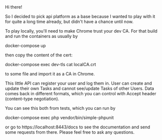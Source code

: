 Hi there!

So I decided to pick api platform as a base because I wanted to play with it
for quite a long time already, but didn't have a chance until now.


To play locally, you'll need to make Chrome trust your dev CA.
For that build and run the containers as usually by

docker-compose up


then copy the content of the cert:

 docker-compose exec dev-tls cat localCA.crt

to some file and import it as a CA in Chrome.

This little API can register your user and log them in.
User can create and update their own Tasks and cannot see/update Tasks of other Users.
Data comes back in different formats, which you can control with Accept header
(content-type negotiation).

You can see this both from tests, which you can run by

 docker-compose exec php vendor/bin/simple-phpunit

or go to https://localhost:8443/docs to see the documentation and send some requests from there.
Please feel free to ask any questions.
